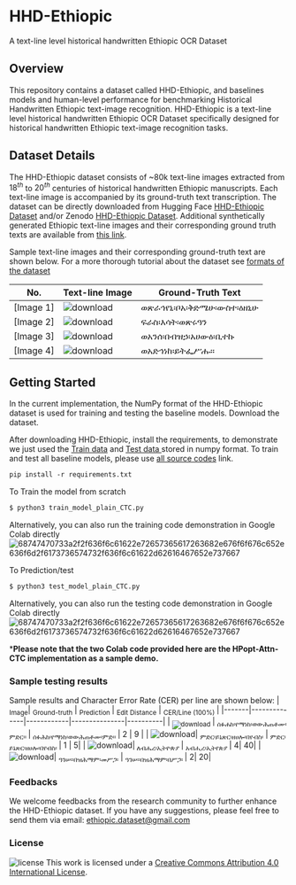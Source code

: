 
# HHD-Ethiopic 

A text-line level historical handwritten Ethiopic OCR Dataset

## Overview
This repository contains a dataset called HHD-Ethiopic, and baselines models and human-level performance for benchmarking Historical Handwritten Ethiopic text-image recognition. HHD-Ethiopic is a text-line level historical handwritten Ethiopic OCR Dataset specifically designed for historical handwritten Ethiopic text-image recognition tasks. 

## Dataset Details
The HHD-Ethiopic dataset consists of ~80k text-line images extracted from $18^{th}$ to $20^{th}$ centuries of historical handwritten Ethiopic manuscripts. Each text-line image is accompanied by its ground-truth text transcription. The dataset can be directly downloaded from Hugging Face [HHD-Ethiopic Dataset](https://huggingface.co/datasets/OCR-Ethiopic/HHD-Ethiopic) and/or Zenodo [HHD-Ethiopic Dataset](https://zenodo.org/record/7978722).  Additional synthetically generated Ethiopic text-line images and their corresponding ground truth texts are available from [this link](https://drive.google.com/file/d/1fAPrAp4Hu8zEqs5XLV5dMtkXjyNGfMzg/view?usp=drive_link). 

Sample text-line images and their corresponding ground-truth text are shown below. For a more thorough tutorial about the dataset see [formats of the dataset](https://github.com/ethopic/hhd-ethiopic-I/tree/main/Dataset)

| No. | Text-line Image | Ground-Truth Text |
|--|-------|------------------|
| [Image 1] |![download](https://github.com/ethopic/hhd-ethiopic-I/assets/129184730/83a524c8-436d-4349-8766-183139de8a51)| ወጽራኅየኒ፡ቦአ፡ቅድሜሁ፡ውስተ፡ዕዘኒሁ  |
| [Image 2] |![download](https://github.com/ethopic/hhd-ethiopic-I/assets/129184730/d3428f0a-6c49-4141-b8f5-efddfc206c32)| ፍራስ፡እሳት፡ወጽሩዓን |
| [Image 3] |![download](https://github.com/ethopic/hhd-ethiopic-I/assets/129184730/7f026c0f-ac93-49e9-95df-fac1e041f468)| ወአንሰ፡በብዝኃ፡አሀውዕ፡ቢተኩ |
| [Image 4] | ![download](https://github.com/ethopic/hhd-ethiopic-I/assets/129184730/d9f9a8bb-1e57-4398-aaa9-921b39271da8)| ወአድኅነከ፡ይትፌሥሑ።  |

## Getting Started
In the current implementation, the NumPy format of the HHD-Ethiopic dataset is used for training and testing the baseline models. Download the dataset.

After downloading HHD-Ethiopic, install the requirements, to demonstrate we just used the [Train data](https://huggingface.co/datasets/OCR-Ethiopic/HHD-Ethiopic/blob/main/train/train_numpy.zip) and [Test data ](https://huggingface.co/datasets/OCR-Ethiopic/HHD-Ethiopic/blob/main/test/test_rand/test_rand_numpy.zip) stored in numpy format.  To train and test all baseline models, please use [all source codes](https://github.com/ethopic/hhd-ethiopic-I/tree/main/src/all_code) link.
 ```markdown
pip install -r requirements.txt
  ```
  
To Train the model from scratch
```markdown
$ python3 train_model_plain_CTC.py
```
Alternatively, you can also run  the training code demonstration in Google Colab directly ![68747470733a2f2f636f6c61622e72657365617263682e676f6f676c652e636f6d2f6173736574732f636f6c61622d62616467652e737667](https://github.com/ethopic/hhd-ethiopic-I/assets/129184730/22c02756-aadc-4414-89e7-36ea97f99af3)

To Prediction/test
```markdown
$ python3 test_model_plain_CTC.py
``` 
Alternatively, you can also run the testing code demonstration in Google Colab directly ![68747470733a2f2f636f6c61622e72657365617263682e676f6f676c652e636f6d2f6173736574732f636f6c61622d62616467652e737667](https://github.com/ethopic/hhd-ethiopic-I/assets/129184730/e0073889-4fdd-4a55-868e-c8ad58569b85)

***Please note that the two Colab code provided here are **the HPopt-Attn-CTC **implementation** as a** sample demo.**

### Sample testing results
Sample results and Character Error Rate (CER) per line are shown below:
| <sub>Image</sub>| <sub>Ground-truth</sub> | <sub> Prediction </sub>| <sub> Edit Distance</sub> | <sub>CER/Line (100%) </sub>|
|-------|--------------|------------|---------------|----------|
|<sub> ![download](https://github.com/ethopic/hhd-ethiopic-I/assets/129184730/78208ad8-385f-4e3a-9c10-939f95f7fca2) </sub>| <sub> ሰፉሐከ፡የማነከ፡ወውሕጠቶሙ፡ምድር። </sub>|  <sub> ሰፉሕከ፡የማነከ፡ወውሕጠቶሙ፡ምድ። </sub>| 2 | 9 |
| ![download](https://github.com/ethopic/hhd-ethiopic-I/assets/129184730/d93a0dad-86c9-484e-ba6f-e932553674e9)| <sub> ምድር፡ይኔጽር፡ዘሀሎ፡በየብስ፡</sub>   |  <sub> ምድር፡ይኔጽር፡ዘሀሎ፡በየብስ፡ </sub> | 1 | 5|
| ![download](https://github.com/ethopic/hhd-ethiopic-I/assets/129184730/52afdf8b-60a1-4fa8-8d83-9d2e45f9838e)|<sub> ለብሔረ፡ኢትዮጵያ </sub> |  <sub> አብሒረ፡ኢትየጵያ  </sub> | 4| 40|
| ![download](https://github.com/ethopic/hhd-ethiopic-I/assets/129184730/bc05836a-7305-41eb-a6e5-6405f3d12de0)| <sub>ዓገሠ።በዝሕማም፡መሥጋ፡</sub> |  <sub>  ዓገሠ።በዝሕማም፡በሥጋ፡ </sub>| 2| 20|


            
### Feedbacks
We welcome feedbacks from the research community to further enhance the HHD-Ethiopic dataset. If you have any suggestions, please feel free to send them via email: ethiopic.dataset@gmail.com




### License
![license](https://github.com/ethopic/hhd-ethiopic-I/assets/129184730/b25950fb-7fe5-4401-83f2-51748e1bce88)
This work is licensed under a <a rel="license" href="http://creativecommons.org/licenses/by/4.0/">Creative Commons Attribution 4.0 International License</a>.


